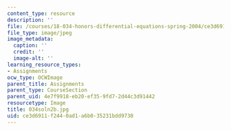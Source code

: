```yaml
---
content_type: resource
description: ''
file: /courses/18-034-honors-differential-equations-spring-2004/ce3d6911f2440ad1a6b035231bdd9730_034soln2b.jpg
file_type: image/jpeg
image_metadata:
  caption: ''
  credit: ''
  image-alt: ''
learning_resource_types:
- Assignments
ocw_type: OCWImage
parent_title: Assignments
parent_type: CourseSection
parent_uid: 4e7f9918-eb20-ef35-9fd7-2d44c3d91442
resourcetype: Image
title: 034soln2b.jpg
uid: ce3d6911-f244-0ad1-a6b0-35231bdd9730
---
```

